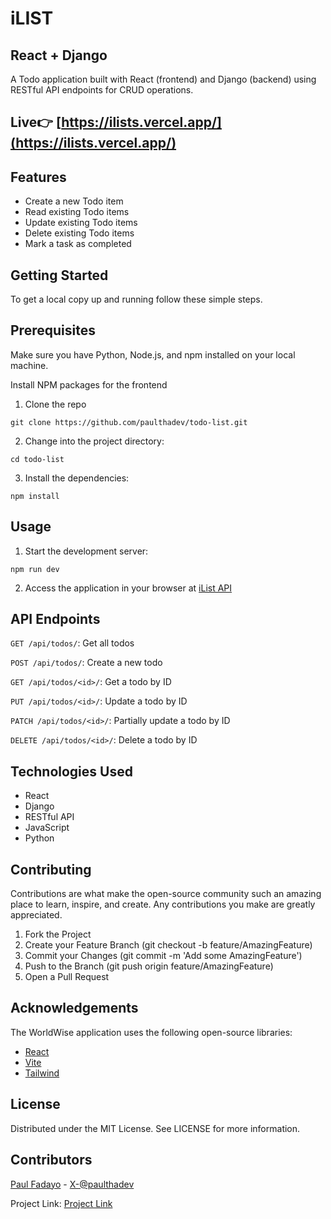 # iLIST
## React + Django

A Todo application built with React (frontend) and Django (backend) using RESTful API endpoints for CRUD operations.

## Live👉 [https://ilists.vercel.app/](https://ilists.vercel.app/)

## Features

- Create a new Todo item
- Read existing Todo items
- Update existing Todo items
- Delete existing Todo items
- Mark a task as completed

## Getting Started

To get a local copy up and running follow these simple steps.

## Prerequisites

Make sure you have Python, Node.js, and npm installed on your local machine.

Install NPM packages for the frontend

1. Clone the repo

```shell
git clone https://github.com/paulthadev/todo-list.git
 ```

2. Change into the project directory:

```shell
cd todo-list
```

3. Install the dependencies:

```shell
npm install
```

## Usage

1. Start the development server:

```shell
npm run dev
```

2. Access the application in your browser at [iList API](https://tododrf.onrender.com/todos)

## API Endpoints

`GET /api/todos/`: Get all todos

`POST /api/todos/`: Create a new todo

`GET /api/todos/<id>/`: Get a todo by ID

`PUT /api/todos/<id>/`: Update a todo by ID

`PATCH /api/todos/<id>/`: Partially update a todo by ID

`DELETE /api/todos/<id>/`: Delete a todo by ID

## Technologies Used

- React
- Django
- RESTful API
- JavaScript
- Python

## Contributing

Contributions are what make the open-source community such an amazing place to learn, inspire, and create. Any contributions you make are greatly appreciated.

1. Fork the Project
2. Create your Feature Branch (git checkout -b feature/AmazingFeature)
3. Commit your Changes (git commit -m 'Add some AmazingFeature')
4. Push to the Branch (git push origin feature/AmazingFeature)
5. Open a Pull Request

## Acknowledgements

The WorldWise application uses the following open-source libraries:

- [React](https://reactjs.org)
- [Vite](https://vitejs.dev)
- [Tailwind](https://tailwindcss.com)

## License

Distributed under the MIT License. See LICENSE for more information.

## Contributors

[Paul Fadayo](https://github.com/paulthadev) - [X-@paulthadev](https://twitter.com/paulthadev)

Project Link: [Project Link](https://github.com/paulthadev/ilist)
